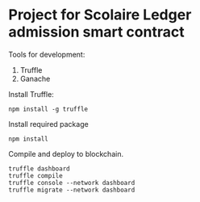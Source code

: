 # Project for Scolaire Ledger admission smart contract

Tools for development:
1. Truffle
2. Ganache

Install Truffle:
```
npm install -g truffle
```

Install required package
```
npm install
```


Compile and deploy to blockchain.
```
truffle dashboard
truffle compile
truffle console --network dashboard
truffle migrate --network dashboard
```